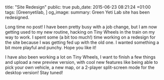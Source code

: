 title: "Site Redesign"
public: true
pub_date: 2015-06-23 08:21:24 +01:00
tags: [Greenyetilab, ]
og_image:
summary: Green Yeti Lab site has been redesigned.


Long time no post! I have been pretty busy with a job change, but I am now getting used to my new routine, hacking on Tiny Wheels in the train on my way to work. I spent some (a bit too much!) time working on a redesign for the site because I was getting fed up with the old one. I wanted something a bit more playful and punchy. Hope you like it!

I have also been working a lot on Tiny Wheels, I want to finish a few things and upload a new preview version, with cool new features like being able to pick your own vehicle, a new map, or a 2-player split-screen mode for the desktop version! Stay tuned!
